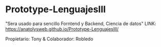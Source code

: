 # Prototype-LenguajesIII
"Sera usado para sencillo Forntend y Backend, Ciencia de datos"
LINK: https://anatolysweb.github.io/Prototype-LenguajesIII/

Propietario: Tony & Colaborador: Robledo
